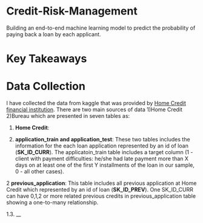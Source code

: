 # Credit-Risk-Management
Building an end-to-end machine learning model to predict the probability of paying back a loan by each applicant.

# Key Takeaways

# Data Collection
I have collected the data from kaggle that was provided by [Home Credit financial institution]( https://www.kaggle.com/c/home-credit-default-risk/data).
There are two main sources of data 1)Home Credit 2)Bureau which are presented in seven tables as:
1. __Home Credit__:

  1. __application_train and application_test__: These two tables includes the information for the each loan application represented by an id of loan (__SK_ID_CURR__).
  The applicatoin_train table includes a target column (1 - client with payment difficulties: he/she had late payment more than X days on at least one of the first Y    installments of the loan in our sample, 0 - all other cases). 

  2 __previous_application__: This table includes all previous application at Home Credit which represented by an id of loan (__SK_ID_PREV__). One SK_ID_CURR can have 0,1,2 or more related previous credits in previous_application table showing a one-to-many relationship.

1.3. __



